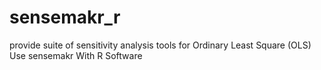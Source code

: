 # sensemakr_r
provide suite of sensitivity analysis tools for Ordinary Least Square (OLS) Use sensemakr With R Software
